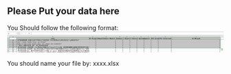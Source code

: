 ## Please Put your data here
You Should follow the following format:  
![alt text](image.png)   
   
You should name your file by: xxxx.xlsx